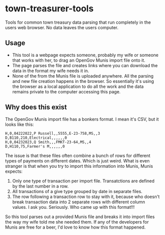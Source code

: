 # town-treasurer-tools
Tools for common town treasury data parsing that run completely in the users web browser. No data leaves the users computer.

## Usage
- This tool is a webpage expects someone, probably my wife or someone that works with her, to drag an OpenGov Munis import file onto it. 
- The page parses the file and creates links where you can download the data in the format my wife needs it in. 
- None of the from the Munis file is uploaded anywhere. All the parsing and new file creation happens in the browser. So essentially it's using the browser as a local application to do all the work and the data remains private to the computer accessing this page. 

## Why does this exist
The OpenGov Munis import file has a bonkers format. I mean it's CSV, but it looks like this:

```
H,0,04222022,P Russell,,5555,E-23-758,MS,,3
D,B110,210,Electrical,,,,,,0
H,0,04232023,Q Smith,,,FMKT-23-64,MS,,4
D,H110,75,Farmer's M,,,,,,0
```

The issue is that these files often combine a bunch of rows for different types of payments on different dates. Which is just weird. What is even stranger is that when you try to import this information into Munis, Munis expects:
1. Only one type of transaction per import file. Transatctions are defined by the last number in a row.
2. All transactions of a give type grouped by date in separate files. 
3. The row following a transaction row to stay with it, because who doesn't break transaction data into 2 separate rows with different column values. I ask you. Seriously. Who came up with this format!!!

So this tool parses out a provided Munis file and breaks it into import files the way my wife told me she needed them. If any of the developers for Munis are free for a beer, I'd love to know how this format happened. 


